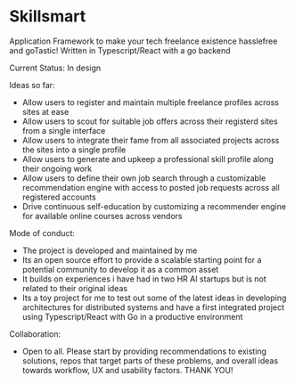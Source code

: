 # Skillsmart
Application Framework to make your tech freelance existence hasslefree and goTastic! Written in Typescript/React with a go backend

Current Status: In design

Ideas so far:
- Allow users to register and maintain multiple freelance profiles across sites at ease
- Allow users to scout for suitable job offers across their registerd sites from a single interface
- Allow users to integrate their fame from all associated projects across the sites into a single profile
- Allow users to generate and upkeep a professional skill profile along their ongoing work
- Allow users to define their own job search through a customizable recommendation engine with access to posted job requests across all registered accounts
- Drive continuous self-education by customizing a recommender engine for available online courses across vendors

Mode of conduct:
- The project is developed and maintained by me
- Its an open source effort to provide a scalable starting point for a potential community to develop it as a common asset
- It builds on experiences i have had in two HR AI startups but is not related to their original ideas
- Its a toy project for me to test out some of the latest ideas in developing architectures for distributed systems and have a first integrated project using Typescript/React with Go in a productive environment

Collaboration:
- Open to all. Please start by providing recommendations to existing solutions, repos that target parts of these problems, and overall ideas towards workflow, UX and usability factors. THANK YOU!
